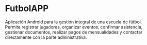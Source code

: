 # FutbolAPP
Aplicación Android para la gestión integral de una escuela de fútbol. Permite registrar jugadores, organizar eventos, confirmar asistencia, gestionar documentos, realizar pagos de mensualidades y contactar directamente con la parte administrativa.

